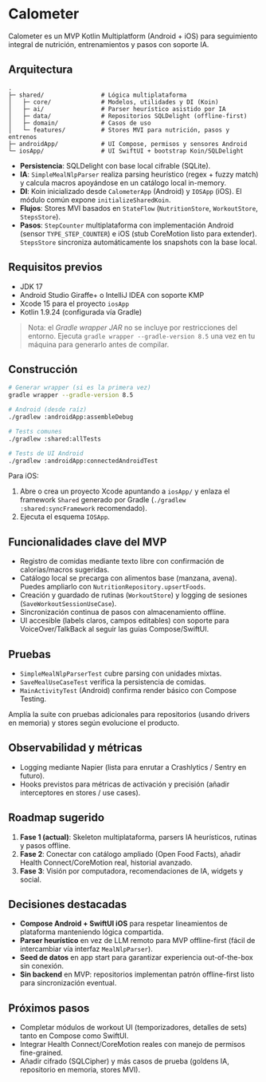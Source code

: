 # Calometer

Calometer es un MVP Kotlin Multiplatform (Android + iOS) para seguimiento integral de nutrición, entrenamientos y pasos con soporte IA.

## Arquitectura

```
.
├─ shared/                # Lógica multiplataforma
│   ├─ core/              # Modelos, utilidades y DI (Koin)
│   ├─ ai/                # Parser heurístico asistido por IA
│   ├─ data/              # Repositorios SQLDelight (offline-first)
│   ├─ domain/            # Casos de uso
│   └─ features/          # Stores MVI para nutrición, pasos y entrenos
├─ androidApp/            # UI Compose, permisos y sensores Android
└─ iosApp/                # UI SwiftUI + bootstrap Koin/SQLDelight
```

- **Persistencia**: SQLDelight con base local cifrable (SQLite).
- **IA**: `SimpleMealNlpParser` realiza parsing heurístico (regex + fuzzy match) y calcula macros apoyándose en un catálogo local in-memory.
- **DI**: Koin inicializado desde `CalometerApp` (Android) y `IOSApp` (iOS). El módulo común expone `initializeSharedKoin`.
- **Flujos**: Stores MVI basados en `StateFlow` (`NutritionStore`, `WorkoutStore`, `StepsStore`).
- **Pasos**: `StepCounter` multiplataforma con implementación Android (sensor `TYPE_STEP_COUNTER`) e iOS (stub CoreMotion listo para extender). `StepsStore` sincroniza automáticamente los snapshots con la base local.

## Requisitos previos

- JDK 17
- Android Studio Giraffe+ o IntelliJ IDEA con soporte KMP
- Xcode 15 para el proyecto `iosApp`
- Kotlin 1.9.24 (configurada vía Gradle)

> Nota: el *Gradle wrapper JAR* no se incluye por restricciones del entorno. Ejecuta `gradle wrapper --gradle-version 8.5` una vez en tu máquina para generarlo antes de compilar.

## Construcción

```bash
# Generar wrapper (si es la primera vez)
gradle wrapper --gradle-version 8.5

# Android (desde raíz)
./gradlew :androidApp:assembleDebug

# Tests comunes
./gradlew :shared:allTests

# Tests de UI Android
./gradlew :androidApp:connectedAndroidTest
```

Para iOS:

1. Abre o crea un proyecto Xcode apuntando a `iosApp/` y enlaza el framework `Shared` generado por Gradle (`./gradlew :shared:syncFramework` recomendado).
2. Ejecuta el esquema `IOSApp`.

## Funcionalidades clave del MVP

- Registro de comidas mediante texto libre con confirmación de calorías/macros sugeridas.
- Catálogo local se precarga con alimentos base (manzana, avena). Puedes ampliarlo con `NutritionRepository.upsertFoods`.
- Creación y guardado de rutinas (`WorkoutStore`) y logging de sesiones (`SaveWorkoutSessionUseCase`).
- Sincronización continua de pasos con almacenamiento offline.
- UI accesible (labels claros, campos editables) con soporte para VoiceOver/TalkBack al seguir las guías Compose/SwiftUI.

## Pruebas

- `SimpleMealNlpParserTest` cubre parsing con unidades mixtas.
- `SaveMealUseCaseTest` verifica la persistencia de comidas.
- `MainActivityTest` (Android) confirma render básico con Compose Testing.

Amplía la suite con pruebas adicionales para repositorios (usando drivers en memoria) y stores según evolucione el producto.

## Observabilidad y métricas

- Logging mediante Napier (lista para enrutar a Crashlytics / Sentry en futuro).
- Hooks previstos para métricas de activación y precisión (añadir interceptores en stores / use cases).

## Roadmap sugerido

1. **Fase 1 (actual)**: Skeleton multiplataforma, parsers IA heurísticos, rutinas y pasos offline.
2. **Fase 2**: Conectar con catálogo ampliado (Open Food Facts), añadir Health Connect/CoreMotion real, historial avanzado.
3. **Fase 3**: Visión por computadora, recomendaciones de IA, widgets y social.

## Decisiones destacadas

- **Compose Android + SwiftUI iOS** para respetar lineamientos de plataforma manteniendo lógica compartida.
- **Parser heurístico** en vez de LLM remoto para MVP offline-first (fácil de intercambiar vía interfaz `MealNlpParser`).
- **Seed de datos** en app start para garantizar experiencia out-of-the-box sin conexión.
- **Sin backend** en MVP: repositorios implementan patrón offline-first listo para sincronización eventual.

## Próximos pasos

- Completar módulos de workout UI (temporizadores, detalles de sets) tanto en Compose como SwiftUI.
- Integrar Health Connect/CoreMotion reales con manejo de permisos fine-grained.
- Añadir cifrado (SQLCipher) y más casos de prueba (goldens IA, repositorio en memoria, stores MVI).
